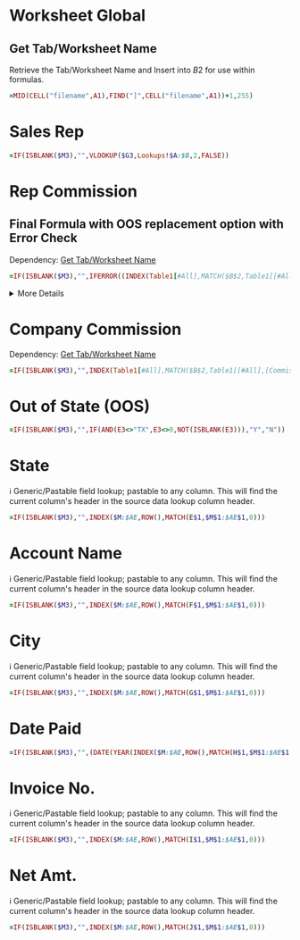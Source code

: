 
# Worksheet Global

## <a name="get-tab"></a>Get Tab/Worksheet Name

Retrieve the Tab/Worksheet Name and Insert into $B$2 for use within formulas.

```ruby
=MID(CELL("filename",A1),FIND("]",CELL("filename",A1))+1,255)
```



# Sales Rep

```ruby
=IF(ISBLANK($M3),"",VLOOKUP($G3,Lookups!$A:$B,2,FALSE))
```


# Rep Commission

## Final Formula with OOS replacement option with Error Check
Dependency: [Get Tab/Worksheet Name](#get-tab)

```ruby
=IF(ISBLANK($M3),"",IFERROR((INDEX(Table1[#All],MATCH($B$2,Table1[[#All],[Commission Rates per Manufacturers]],0),MATCH(IF(INDEX($A:$J,ROW(),MATCH("OOS",$1:$1,0))="Y","Out of State of TX",INDIRECT($B$2&"!$A5")),Table1[#Headers],0))*$J3),""))
```

<details><summary>More Details</summary>
<p>

### We will need to pull the 'Out of State of TX' header match if OOS = Y 
Dependency: [Get Tab/Worksheet Name](#get-tab)
```ruby
=INDEX(Table1[#All],MATCH($B$2,Table1[[#All],[Commission Rates per Manufacturers]],0),MATCH(INDIRECT($B$2&"!$A5"),Table1[#Headers],0))*$J5
```

### Get OOS Value
```ruby
=INDEX($A:$J,ROW(),MATCH("OOS",$3:$3,0))
```

### Replace Rep with OOS Text if OOS = Y
Dependency: [Get Tab/Worksheet Name](#get-tab)
```ruby
=IF(INDEX($A:$J,ROW(),MATCH("OOS",$3:$3,0))="Y","Out of State of TX",INDIRECT($B$2&"!$A5"))
```

### Final Formula with OOS replacement option
Dependency: [Get Tab/Worksheet Name](#get-tab)
```ruby
INDEX(Table1[#All],MATCH($B$2,Table1[[#All],[Commission Rates per Manufacturers]],0),MATCH(IF(INDEX($A:$J,ROW(),MATCH("OOS",$3:$3,0))="Y","Out of State of TX",INDIRECT($B$2&"!$A5")),Table1[#Headers],0))*$J5```
```
</p>
</details>


# Company Commission
Dependency: [Get Tab/Worksheet Name](#get-tab)
```ruby
=IF(ISBLANK($M3),"",INDEX(Table1[#All],MATCH($B$2,Table1[[#All],[Commission Rates per Manufacturers]],0),MATCH(INDIRECT($B$2&"!$A5"),Table1[#Headers],0))*$J3)
```


# Out of State (OOS)

```ruby
=IF(ISBLANK($M3),"",IF(AND(E3<>"TX",E3<>0,NOT(ISBLANK(E3))),"Y","N"))
```

# State
:information_source:	Generic/Pastable field lookup; pastable to any column.
This will find the current column's header in the source data lookup column header.

```ruby
=IF(ISBLANK($M3),"",INDEX($M:$AE,ROW(),MATCH(E$1,$M$1:$AE$1,0)))
```

# Account Name
:information_source:	Generic/Pastable field lookup; pastable to any column.
This will find the current column's header in the source data lookup column header.

```ruby
=IF(ISBLANK($M3),"",INDEX($M:$AE,ROW(),MATCH(F$1,$M$1:$AE$1,0)))
```

# City
:information_source:	Generic/Pastable field lookup; pastable to any column.
This will find the current column's header in the source data lookup column header.

```ruby
=IF(ISBLANK($M3),"",INDEX($M:$AE,ROW(),MATCH(G$1,$M$1:$AE$1,0)))
```

# Date Paid

```ruby
=IF(ISBLANK($M3),"",(DATE(YEAR(INDEX($M:$AE,ROW(),MATCH(H$1,$M$1:$AE$1,0))),MONTH(INDEX($M:$AE,ROW(),MATCH(H$1,$M$1:$AE$1,0))),1)))
```


# Invoice No.
:information_source:	Generic/Pastable field lookup; pastable to any column.
This will find the current column's header in the source data lookup column header.

```ruby
=IF(ISBLANK($M3),"",INDEX($M:$AE,ROW(),MATCH(I$1,$M$1:$AE$1,0)))
```

# Net Amt.
:information_source:	Generic/Pastable field lookup; pastable to any column.
This will find the current column's header in the source data lookup column header.

```ruby
=IF(ISBLANK($M3),"",INDEX($M:$AE,ROW(),MATCH(J$1,$M$1:$AE$1,0)))
```
